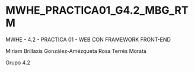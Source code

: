 # MWHE_PRACTICA01_G4.2_MBG_RTM
 MWHE - 4.2 - PRACTICA 01 - WEB CON FRAMEWORK FRONT-END

Miriam Brillaxis González-Amézqueta 
Rosa Terrés Morata

Grupo 4.2


<!-- PREGUNTAS -->